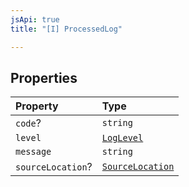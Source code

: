 ```yaml
---
jsApi: true
title: "[I] ProcessedLog"

---
```

## Properties

| Property | Type |
| :------ | :------ |
| `code`? | `string` |
| `level` | [`LogLevel`](Type.LogLevel.md) |
| `message` | `string` |
| `sourceLocation`? | [`SourceLocation`](Interface.SourceLocation.md) |
